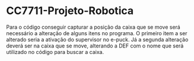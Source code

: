 # CC7711-Projeto-Robotica

Para o código conseguir capturar a posição da caixa que se move será necessário a alteração de alguns itens no programa. O primeiro item a ser alterado seria a ativação do supervisor no e-puck. Já a segunda alteração deverá ser na caixa que se move, alterando a DEF com o nome que será utilizado no código para buscar a caixa.
